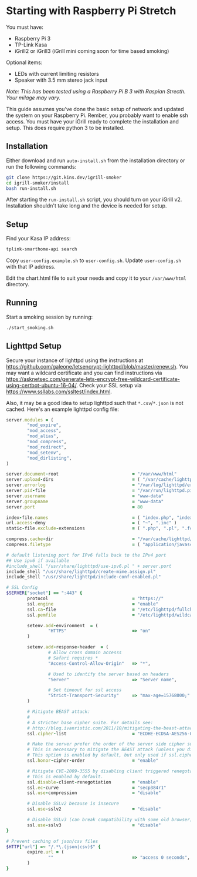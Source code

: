 # Starting with Raspberry Pi Stretch

You must have:

* Raspberry Pi 3
* TP-Link Kasa
* iGrill2 or iGrill3 (iGrill mini coming soon for time based smoking)

Optional items:

* LEDs with current limiting resistors
* Speaker with 3.5 mm stereo jack input

*Note: This has been tested using a Raspberry Pi B 3 with Raspian Strecth.  Your milage may vary.*

This guide assumes you've done the basic setup of network and updated the system on your Raspberry Pi.  Rember, you probably want to enable ssh access.  You must have your iGrill ready to complete the installation and setup.  This does require python 3 to be installed.

## Installation

Either download and run ```auto-install.sh``` from the installation directory or run the following commands:

```bash
git clone https://git.kins.dev/igrill-smoker
cd igrill-smoker/install
bash run-install.sh
```

After starting the ```run-install.sh``` script, you should turn on your iGrill v2.  Installation shouldn't take long and the device is needed for setup.

## Setup

Find your Kasa IP address:

```bash
tplink-smarthome-api search
```

Copy ```user-config.example.sh``` to ```user-config.sh```.  Update ```user-config.sh``` with that IP address.

Edit the chart.html file to suit your needs and copy it to your ```/var/www/html``` directory.

## Running

Start a smoking session by running:

```bash
./start_smoking.sh
```

## Lighttpd Setup

Secure your instance of lighttpd using the instructions at <https://github.com/galeone/letsencrypt-lighttpd/blob/master/renew.sh>.  You may want a wildcard certificate and you can find instructions via <https://asknetsec.com/generate-lets-encrypt-free-wildcard-certificate-using-certbot-ubuntu-16-04/>.  Check your SSL setup via <https://www.ssllabs.com/ssltest/index.html>.

Also, it may be a good idea to setup lighttpd such that ```*.csv```/```*.json``` is not cached.  Here's an example lighttpd config file:

```ruby
server.modules = (
        "mod_expire",
        "mod_access",
        "mod_alias",
        "mod_compress",
        "mod_redirect",
        "mod_setenv",
        "mod_dirlisting",
)

server.document-root                            = "/var/www/html"
server.upload-dirs                              = ( "/var/cache/lighttpd/uploads" )
server.errorlog                                 = "/var/log/lighttpd/error.log"
server.pid-file                                 = "/var/run/lighttpd.pid"
server.username                                 = "www-data"
server.groupname                                = "www-data"
server.port                                     = 80

index-file.names                                = ( "index.php", "index.html", "index.lighttpd.html" )
url.access-deny                                 = ( "~", ".inc" )
static-file.exclude-extensions                  = ( ".php", ".pl", ".fcgi" )

compress.cache-dir                              = "/var/cache/lighttpd/compress/"
compress.filetype                               = ( "application/javascript", "text/css", "text/html", "text/plain" )

# default listening port for IPv6 falls back to the IPv4 port
## Use ipv6 if available
#include_shell "/usr/share/lighttpd/use-ipv6.pl " + server.port
include_shell "/usr/share/lighttpd/create-mime.assign.pl"
include_shell "/usr/share/lighttpd/include-conf-enabled.pl"

# SSL Config
$SERVER["socket"] == ":443" {
        protocol                                = "https://"
        ssl.engine                              = "enable"
        ssl.ca-file                             = "/etc/lighttpd/fullchain.pem"
        ssl.pemfile                             = "/etc/lighttpd/wildcard.cert.pem"

        setenv.add-environment  = (
                "HTTPS"                         => "on"
        )

        setenv.add-response-header  = (
                # Allow cross domain accesss
                # Safari requires *
                "Access-Control-Allow-Origin"   => "*",

                # Used to identify the server based on headers
                "Server"                        => "Server name",

                # Set timeout for ssl access
                "Strict-Transport-Security"     => "max-age=15768000;"
        )

        # Mitigate BEAST attack:
        #
        # A stricter base cipher suite. For details see:
        # http://blog.ivanristic.com/2011/10/mitigating-the-beast-attack-on-tls.html
        ssl.cipher-list                         = "ECDHE-ECDSA-AES256-GCM-SHA384:ECDHE-RSA-AES256-GCM-SHA384:ECDHE-ECDSA-CHACHA20-POLY1305:ECDHE-RSA-CHACHA20-POLY1305:ECDHE-ECDSA-AES128-GCM-SHA256:ECDHE-RSA-AES128-GCM-SHA256:ECDHE-ECDSA-AES256-SHA384:ECDHE-RSA-AES256-SHA384:ECDHE-ECDSA-AES128-SHA256:ECDHE-RSA-AES128-SHA256"

        # Make the server prefer the order of the server side cipher suite instead of the client suite.
        # This is necessary to mitigate the BEAST attack (unless you disable all non RC4 algorithms).
        # This option is enabled by default, but only used if ssl.cipher-list is set.
        ssl.honor-cipher-order                  = "enable"

        # Mitigate CVE-2009-3555 by disabling client triggered renegotation
        # This is enabled by default.
        ssl.disable-client-renegotiation        = "enable"
        ssl.ec-curve                            = "secp384r1"
        ssl.use-compression                     = "disable"

        # Disable SSLv2 because is insecure
        ssl.use-sslv2                           = "disable"

        # Disable SSLv3 (can break compatibility with some old browser) /cares
        ssl.use-sslv3                           = "disable"
}

# Prevent caching of json/csv files
$HTTP["url"] =~ "/.*\.(json|csv)$" {
        expire.url = (
                ""                              => "access 0 seconds",
        )
}
```